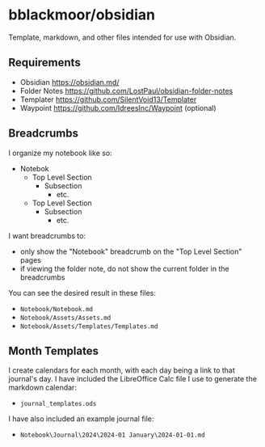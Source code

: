 # bblackmoor/obsidian
Template, markdown, and other files intended for use with Obsidian.

## Requirements

* Obsidian https://obsidian.md/
* Folder Notes https://github.com/LostPaul/obsidian-folder-notes
* Templater https://github.com/SilentVoid13/Templater
* Waypoint https://github.com/IdreesInc/Waypoint (optional)

## Breadcrumbs

I organize my notebook like so:

* Notebok
  * Top Level Section
    * Subsection
      * etc.
  * Top Level Section
    * Subsection
      * etc.

I want breadcrumbs to:

* only show the "Notebook" breadcrumb on the "Top Level Section" pages
* if viewing the folder note, do not show the current folder in the breadcrumbs

You can see the desired result in these files:

* ``Notebook/Notebook.md``
* ``Notebook/Assets/Assets.md``
* ``Notebook/Assets/Templates/Templates.md``

## Month Templates

I create calendars for each month, with each day being a link to that journal's day. I have included the LibreOffice Calc file I use to generate the markdown calendar:

* ``journal_templates.ods``

I have also included an example journal file:

* ``Notebook\Journal\2024\2024-01 January\2024-01-01.md``

